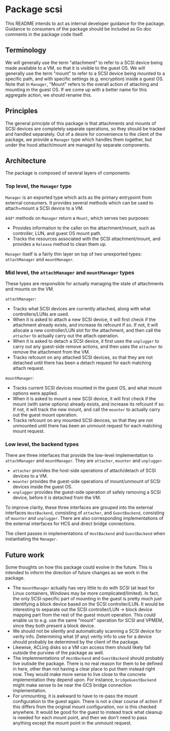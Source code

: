 # Package scsi

This README intends to act as internal developer guidance for the package. Guidance
to consumers of the package should be included as Go doc comments in the package code
itself.

## Terminology

We will generally use the term "attachment" to refer to a SCSI device being made
available to a VM, so that it is visible to the guest OS.
We will generally use the term "mount" to refer to a SCSI device being mounted
to a specific path, and with specific settings (e.g. encryption) inside
a guest OS.
Note that in `Manager`, "Mount" refers to the overall action of attaching and
mounting in the guest OS. If we come up with a better name for this aggregate
action, we should rename this.

## Principles

The general principle of this package is that attachments and mounts of SCSI devices
are completely separate operations, so they should be tracked and handled separately.
Out of a desire for convenience to the client of the package, we provide a `Manager`
type which handles them together, but under the hood attach/mount are managed by
separate components.

## Architecture

The package is composed of several layers of components:

### Top level, the `Manager` type

`Manager` is an exported type which acts as the primary entrypoint from external
consumers. It provides several methods which can be used to attach+mount a SCSI
device to a VM.

`Add*` methods on `Manager` return a `Mount`, which serves two purposes:
- Provides information to the caller on the attachment/mount, such as controller,
  LUN, and guest OS mount path.
- Tracks the resources associated with the SCSI attachment/mount, and provides a
  `Release` method to clean them up.

`Manager` itself is a fairly thin layer on top of two unexported types: `attachManager`
and `mountManager`.

### Mid level, the `attachManager` and `mountManager` types

These types are responsible for actually managing the state of attachments and mounts
on the VM.

`attachManager`:
- Tracks what SCSI devices are currently attached, along with what controllers/LUNs are
  used.
- When it is asked to attach a new SCSI device, it will first check if the attachment
  already exists, and increase its refcount if so. If not, it will allocate a new
  controller/LUN slot for the attachment, and then call the `attacher` to actually carry
  out the attach operation.
- When it is asked to detach a SCSI device, it first uses the `unplugger` to carry out any
  guest-side remove actions, and then uses the `attacher` to remove the attachment from
  the VM.
- Tracks refcount on any attached SCSI devices, so that they are not detached until there
  has been a detach request for each matching attach request.

`mountManager`:
- Tracks current SCSI devices mounted in the guest OS, and what mount options were applied.
- When it is asked to mount a new SCSI device, it will first check if the mount (with same options)
  already exists, and increase its refcount if so. If not, it will track the new mount, and
  call the `mounter` to actually carry out the guest mount operation.
- Tracks refcount on any mounted SCSI devices, so that they are not unmounted until there has
  been an unmount request for each matching mount request.

### Low level, the backend types

There are three interfaces that provide the low-level implementation to `attachManager` and
`mountManager`. They are `attacher`, `mounter` and `unplugger`.

- `attacher` provides the host-side operations of attach/detach of SCSI devices to a VM.
- `mounter` provides the guest-side operations of mount/unmount of SCSI devices inside the
  guest OS.
- `unplugger` provides the guest-side operation of safely removing a SCSI device, before it
  is detached from the VM.

To improve clarity, these three interfaces are grouped into the external interfaces `HostBackend`,
consisting of `attacher`, and `GuestBackend`, consisting of `mounter` and `unplugger`. There are
also corresponding implementations of the external interfaces for HCS and direct bridge connections.

The client passes in implementations of `HostBackend` and `GuestBackend` when instantiating the
`Manager`.

## Future work

Some thoughts on how this package could evolve in the future. This is intended to inform the direction
of future changes as we work in the package.

- The `mountManager` actually has very little to do with SCSI (at least for Linux containers, Windows
  may be more complicated/limited). In fact, the only SCSI-specific part of mounting in the guest is
  pretty much just identifying a block device based on the SCSI controller/LUN. It would be interesting
  to separate out the SCSI controller/LUN -> block device mapping part from the rest of the guest mount
  operation. This could enable us to e.g. use the same "mount" operation for SCSI and VPMEM, since they
  both present a block device.
- We should not be silently and automatically scanning a SCSI device for verity info. Determining what
  (if any) verity info to use for a device should probably be determined by the client of the package.
- Likewise, ACLing disks so a VM can access them should likely fall outside the purview of the package
  as well.
- The implemnentations of `HostBackend` and `GuestBackend` should probably live outisde
  the package. There is no real reason for them to be defined in here, other than not having a clear
  place to put them instead right now. They would make more sense to live close to the concrete
  implementation they depend upon. For instance, `bridgeGuestBackend` might make sense to be near the
  GCS bridge connection implementation.
- For unmounting, it is awkward to have to re-pass the mount configuration to the guest again. There is
  not a clear course of action if this differs from the original mount configuration, nor is this checked
  anywhere. It would be good for the guest to instead track what cleanup is needed for each mount point,
  and then we don't need to pass anything except the mount point in the unmount request.